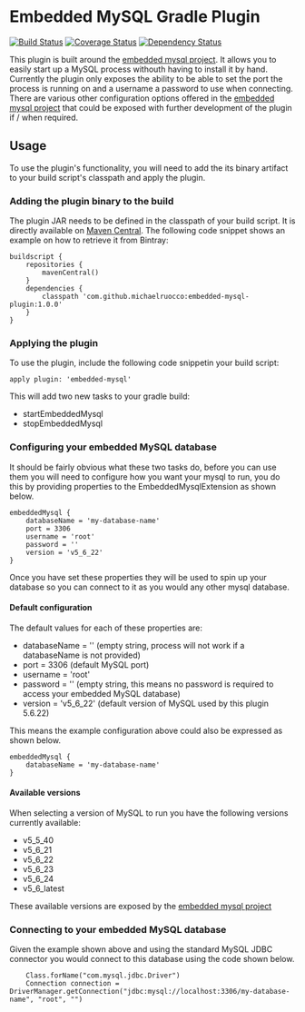 # Embedded MySQL Gradle Plugin

[![Build Status](https://travis-ci.org/michaelruocco/embedded-mysql-plugin.svg?branch=master)](https://travis-ci.org/michaelruocco/embedded-mysql-plugin)
[![Coverage Status](https://coveralls.io/repos/michaelruocco/embedded-mysql-plugin/badge.svg?branch=master&service=github)](https://coveralls.io/github/michaelruocco/embedded-mysql-plugin?branch=master)
[![Dependency Status](https://www.versioneye.com/user/projects/565653aaff016c0033001a2a/badge.svg?style=flat)](https://www.versioneye.com/user/projects/565653aaff016c0033001a2a)

This plugin is built around the [embedded mysql project](https://github.com/wix/wix-embedded-mysql).
It allows you to easily start up a MySQL process withouth having to install it by hand. Currently
the plugin only exposes the ability to be able to set the port the process is running on and a 
username a password to use when connecting. There are various other configuration options offered
in the [embedded mysql project](https://github.com/wix/wix-embedded-mysql) that could be exposed with
further development of the plugin if / when required.

## Usage

To use the plugin's functionality, you will need to add the its binary artifact to your build script's
classpath and apply the plugin.

### Adding the plugin binary to the build

The plugin JAR needs to be defined in the classpath of your build script. It is directly available on
[Maven Central](http://search.maven.org/).
The following code snippet shows an example on how to retrieve it from Bintray:

```
buildscript {
    repositories {
        mavenCentral()
    }
    dependencies {
        classpath 'com.github.michaelruocco:embedded-mysql-plugin:1.0.0'
    }
}
```

### Applying the plugin

To use the plugin, include the following code snippetin your build script:

```
apply plugin: 'embedded-mysql'
```

This will add two new tasks to your gradle build:

* startEmbeddedMysql
* stopEmbeddedMysql

### Configuring your embedded MySQL database

It should be fairly obvious what these two tasks do, before you can use them you will need to
configure how you want your mysql to run, you do this by providing properties to the EmbeddedMysqlExtension
as shown below.

```
embeddedMysql {
    databaseName = 'my-database-name'
    port = 3306
    username = 'root'
    password = ''
    version = 'v5_6_22'
}
```

Once you have set these properties they will be used to spin up your database so you can connect to
it as you would any other mysql database.

#### Default configuration

The default values for each of these properties are:

* databaseName = '' (empty string, process will not work if a databaseName is not provided)
* port = 3306 (default MySQL port)
* username = 'root'
* password = '' (empty string, this means no password is required to access your embedded MySQL database)
* version = 'v5_6_22' (default version of MySQL used by this plugin 5.6.22)

This means the example configuration above could also be expressed as shown below.

```
embeddedMysql {
    databaseName = 'my-database-name'
}
```

#### Available versions

When selecting a version of MySQL to run you have the following versions currently available:

* v5_5_40
* v5_6_21
* v5_6_22
* v5_6_23
* v5_6_24
* v5_6_latest

These available versions are exposed by the [embedded mysql project](https://github.com/wix/wix-embedded-mysql)

### Connecting to your embedded MySQL database

Given the example shown above and using the standard MySQL JDBC connector you would connect to
this database using the code shown below.

```
    Class.forName("com.mysql.jdbc.Driver")
    Connection connection = DriverManager.getConnection("jdbc:mysql://localhost:3306/my-database-name", "root", "")
```